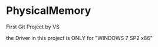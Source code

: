 # PhysicalMemory
First Git Project by VS

the Driver in this project is ONLY  for "WINDOWS 7 SP2 x86" 
